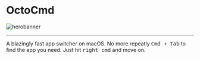 # OctoCmd

![herobanner](https://user-images.githubusercontent.com/613943/234641208-0c91a5b6-6877-49dd-a5ca-4c78267b226d.png)

---

A blazingly fast app switcher on macOS. No more repeatly <kbd>Cmd + Tab</kbd> to find the app you need. Just hit <kbd>right cmd</kbd> and move on.
